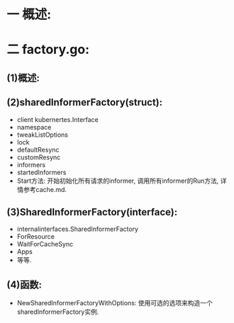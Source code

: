 # 一 概述:

# 二 factory.go:
## (1)概述:

## (2)sharedInformerFactory(struct):
- client kubernertes.Interface
- namespace
- tweakListOptions
- lock
- defaultResync
- customResync
- informers 
- startedInformers
- Start方法: 开始初始化所有请求的informer, 调用所有informer的Run方法, 详情参考cache.md.

## (3)SharedInformerFactory(interface):
- internalinterfaces.SharedInformerFactory
- ForResource
- WaitForCacheSync
- Apps
- 等等.

## (4)函数:
- NewSharedInformerFactoryWithOptions: 使用可选的选项来构造一个sharedInformerFactory实例.

